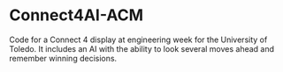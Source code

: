 # Connect4AI-ACM
Code for a Connect 4 display at engineering week for the University of Toledo. It includes an AI with the ability to look several moves ahead and remember winning decisions. 
